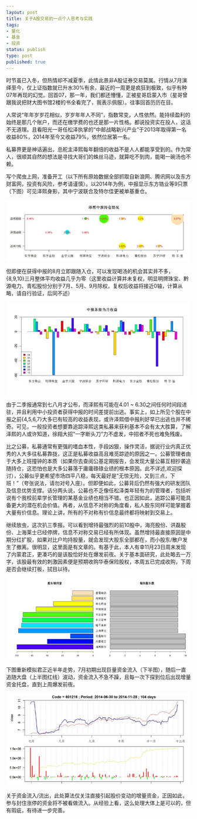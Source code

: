```yaml
--- 
layout: post
title: 关于A股交易的一点个人思考与实践
tags: 
- 量化
- 基金
- 投资
status: publish
type: post
published: true
---
```


时节虽已入冬，但热情却不减夏季，此情此景非A股证券交易莫属。行情从7月演绎至今，仅上证指数就已升水30%有余，最近的一周更是疯狂到极致，似乎有种07年再现的幻觉。回首07，那一年，我们都还懵懂，正被星哥启蒙入市（星哥曾跟我说把财大图书馆2楼的书全看完了，我表示佩服）。往事回首历历在目。

人常说“年年岁岁花相似，岁岁年年人不同”，指数常变，人性依然。能持续盈利的始终是那几个账户，而还在缴学费的也还是那一片性格。都说投资实在投人，这话不无道理。且看阳光一哥任松泽执掌的“中邮战略新兴产业”于2013年取得第一名收益80%，2014年至今又收益79%，依然位居第一名。

私募界更是神话遍出，总舵主泽熙每年翻倍的收益不是人人都能享受到的。作为常人，很顺其自然的想法是寻找大哥们的蛛丝马迹，就算吃不到肉，能喝一碗汤也不赖。

写个爬虫上网，准备开工（以下所有原始数据全部抓取自新浪网、腾讯网以及东方财富网，投资有风险，参考请谨慎）。以2014年为例，中报显示东方锆业等9只票（下图）可见泽熙身影，其中宁波联合及特尔佳更被单基重仓。

<img src="/upload/pic/st-1.jpg"/>

但即便在获得中报的8月立即跟随入仓，可以发现喝汤的机会其实并不多，{8,9,10}三月整体平均收益几乎为零（这里收益计算并未复权，明显明牌珠宝、黔源电力、青松股份分别于7月、5月、9月除权，复权后收益将接近0轴，计算从略，请自行验证，后同不述）

<img src="/upload/pic/st-2.jpg"/>

由于二季报通常到七八月才公布，而泽熙有可能在4.01 ~ 6.30之间任何时间段进驻，并且利用中小投资者获得中报的时间差提前出逃。事实上，如上所见个股在中报之前{4,5,6,7}大多已有较高的收益表现，或许泽熙借中报利好早已出逃也并不稀奇。可见，一般投资者想要靠追踪泽熙这类私募来获利基本不会有太大胜算，了解泽熙的人或许知道，徐翔大招“一字断头刀“力不虚发，中招者不死也难免残废。

比之公募，私募通常有更强的嗜血本性，手段凶狠，操作灵活，据说行业内真正优秀的人大多往私募靠拢，这正是私募收益高且难觅踪迹的原因之一。公募管理者由于大多上班撞钟的本质（如果你去查阅公基定期报告，会发现大量公募互相抄袭追随持仓，这恐怕也是大多公募落于庸庸碌碌业绩的根本原因。此不详述,欢迎探讨），公募似乎更希望市场四平八稳，每天最好是”无惊无险，又到三点，下班！”（夸张说法，请勿对号入座）。但即便如此，公募背后仍然有强大的研发团队及信息优势支撑。话分两头说，公募也不乏像任松泽类年轻有为的管理者，包括听说有个我校前辈学长管理的某基金业绩也相当不错。也正因如此，追踪公募可能具备更大的潜在机会价值。再者，从信息不对称的角度看，私人股东同样可能掌握着大量有价信息。理论上讲，所有的不对称有价信息最终都将映射到交易上。

继续放虫，这次扒三季报。可以看到增持最强烈的前10股中，海亮股份、洪磊股份、上海莱士已经停牌，信息不对称交易已经有所体现。虽然增持最直接原因是中期分红扩股，如果对比户均持股量，就会发现大股东全部都在，而小股东/散户发生了撤离。很明显，这里面是有文章的。有基于此，本人有幸11月23日周末发现了内蒙君正，更凑巧的是该股恰好处在爆发前夜。关于基本面研究，此处略去一万字，该股最有效的刺激因素便是预期收购华泰保险股权，本周五已完成收购，下周是否会继续打板，拭目以待。

<img src="/upload/pic/st-3.jpg"/>

下图重新模拟君正近半年走势，7月初期出现巨量资金流入（下半图），随后一直追随大盘（上半图红线）波动，资金流入不急不躁，且每一次下探到位后出现增量资金托盘，直到上周爆发前夜。

<img src="/upload/pic/st-4.jpg"/>  

关于资金流入/流出，此处算法仅关注直接引起股价变动的增量资金，正因如此，参与封住涨停的资金将不被看做流入。从经验上看，这么处理大体上是可以的，但有瑕疵，有待进一步完善。